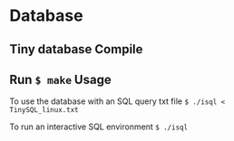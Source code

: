 # Database
Tiny database
Compile
------
Run `$ make`
Usage
------
To use the database with an SQL query txt file
 `$ ./isql < TinySQL_linux.txt`

To run an interactive SQL environment
 `$ ./isql`



